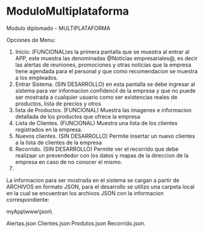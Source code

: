 # ModuloMultiplataforma
Modulo diplomado - MULTIPLATAFORMA

Opciones de Menu:

1. Inicio: (FUNCIONAL)es la primera pantalla que se muestra al entrar al APP, este muestra las denominadas @Noticias empresariales@, es decir las alertas de reuniones, promociones y otras noticias que la empresa tiene agendada para el personal y que como recomendacion se muestra a los empleados.
2. Entrar Sistema. (SIN DESARROLLO) en esta pantalla se debe ingresar al sistema para ver informacion confidencil de la empresa y que no puede ser mostrada a cualquier usuario como ser existencias reales de productos, lista de precios y otros
3. lista de Productos. (FUNCIONAL) Muestra las imagenes e informacion detallada de los productos que ofrece la empresa
4. Lista de Clientes. (FUNCIONAL) Muestra una lista de los clientes registrados en la empresa.
4. Nuevos clientes. (SIN DESARROLLO) Permite insertar un nuevo clientes a la lista de clientes de la empresa
5. Recorrido. (SIN DESARROLLO) Permite ver el recorrido que debe realizaar un prevendedor con los datos y mapas de la direccion de la empresa en caso de no conocer el mismo.
6. 

La informacion para ser mostrada en el sistema se cargan a partir de ARCHIVOS en formato JSON, para el desarrollo se utilizo una carpeta local en la cual se encuentran los archivos JSON con la informacion correspondiente:

myApp\www\json\

Alertas.json
Clientes.json
Produtos.json
Recorrido.json.
